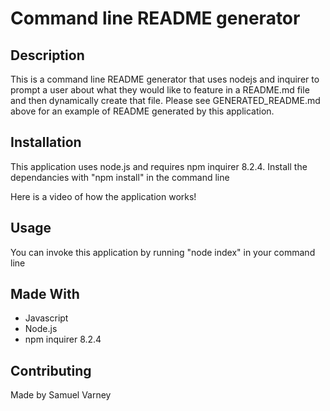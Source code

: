 
  # Command line README generator

  ## Description
  This is a command line README generator that uses nodejs and inquirer to prompt a user about what they would like to feature in a README.md file and then dynamically create that file. Please see GENERATED_README.md above for an example of README generated by this application.

  ## Installation
  This application uses node.js and requires npm inquirer 8.2.4. Install the dependancies with "npm install" in the command line

  Here is a video of how the application works!

  [](https://drive.google.com/file/d/11D-wZyIaz_DhcBPmU9Rt-IVpkmrKxqcR/view)

  ## Usage
  You can invoke this application by running "node index" in your command line

  ## Made With
  * Javascript
  * Node.js
  * npm inquirer 8.2.4
  
  ## Contributing
  Made by Samuel Varney

  


